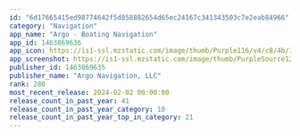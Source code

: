 ```yaml
---
id: "6d17665415ed98774642f5d858882654d65ec24167c341343503c7e2eab84966"
category: "Navigation"
app_name: "Argo - Boating Navigation"
app_id: 1463869636
app_icon: https://is1-ssl.mzstatic.com/image/thumb/Purple116/v4/c8/4b/14/c84b1453-24a4-05fb-3ee6-3005463ddace/AppIcon-1x_U007emarketing-0-7-0-85-220.png/1024x1024bb.png
app_screenshot: https://is1-ssl.mzstatic.com/image/thumb/PurpleSource126/v4/04/64/bd/0464bda3-b60f-a218-79dc-14156ae61215/4d106131-41db-43f6-b870-c3763c1be9ff_6_5_Screen1.jpg/1284x2778bb.png
publisher_id: 1463869635
publisher_name: "Argo Navigation, LLC"
rank: 280
most_recent_release: 2024-02-02 00:00:00
release_count_in_past_year: 41
release_count_in_past_year_category: 10
release_count_in_past_year_top_in_category: 21
---
```

